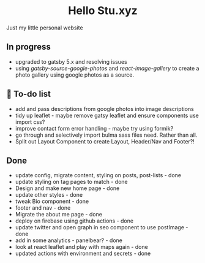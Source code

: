 <h1 align="center">
  Hello Stu.xyz
</h1>
<p>Just my little personal website</p>

## In progress

- upgraded to gatsby 5.x and resolving issues
- using _gatsby-source-google-photos_ and _react-image-gallery_ to create a photo gallery using google photos as a source.

## 🚀 To-do list

- add and pass descriptions from google photos into image descriptions
- tidy up leaflet - maybe remove gatsy leaflet and ensure components use import css?
- improve contact form error handling - maybe try using formik?
- go through and selectively import bulma sass files need. Rather than all.
- Split out Layout Component to create Layout, Header/Nav and Footer?!

## Done

- update config, migrate content, styling on posts, post-lists - done
- update styling on tag pages to match - done
- Design and make new home page - done
- update other styles - done
- tweak Bio component - done
- footer and nav - done
- Migrate the about me page - done
- deploy on firebase using github actions - done
- update twitter and open graph in seo component to use postImage - done
- add in some analytics - panelbear? - done
- look at react leaflet and play with maps again - done
- updated actions with environment and secrets - done

